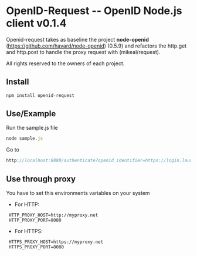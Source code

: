 # OpenID-Request -- OpenID Node.js client v0.1.4

Openid-request takes as baseline the project **node-openid** (https://github.com/havard/node-openid) (0.5.9) and refactors the http.get and http.post to handle the proxy request with (mikeal/request).

All rights reserved to the owners of each project.

## Install
```javascript
npm install openid-request
```

## Use/Example
Run the sample.js file
```javascript
node sample.js
```
Go to
```javascript
http://localhost:8888/authenticate?openid_identifier=https://login.launchpad.net //change the value of openid_identifier for your favorite OpenID provider
```

## Use through proxy
You have to set this environments variables on your system
* For HTTP:
```
 HTTP_PROXY_HOST=http://myproxy.net
 HTTP_PROXY_PORT=8080
```
* For HTTPS:
```
 HTTPS_PROXY_HOST=https://myproxy.net
 HTTPS_PROXY_PORT=8080
```
